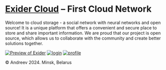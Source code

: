 # [Exider Cloud][exider] – First Cloud Network

Welcome to cloud storage - a social network with neural networks and open source! It is a unique platform that offers a convenient and secure place to store and share important information. We are proud that our project is open source, which allows us to collaborate with the community and create better solutions together.

[![Preview of Exider][preview_image]][preview_image_url]
[![login][login]][preview_image_url]
[![profile][profile]][profile_url]

© Andreev 2024. Minsk, Belarus

[exider]: https://github.com/astynate/Exider-Version-2.0.0
[preview_image]: https://github.com/astynate/Exider-Version-2.0.0/blob/master/tech-doc/images/main-logo-with-text.png "Preview of Exider"
[preview_image_url]: https://github.com/astynate/Exider-Version-2.0.0/blob/master/tech-doc/images/main-logo-with-text.png
[login]: https://github.com/astynate/Exider-Server-Application/blob/master/tech-doc/images/image_2024-02-23_21-17-40.png
[login_image_url]: https://github.com/astynate/Exider-Server-Application/blob/master/tech-doc/images/image_2024-02-23_21-17-40.png
[profile]: https://github.com/astynate/Exider-Server-Application/blob/master/tech-doc/images/image_2024-03-04_21-39-52.png
[profile_url]: https://github.com/astynate/Exider-Server-Application/blob/master/tech-doc/images/image_2024-03-04_21-39-52.png
